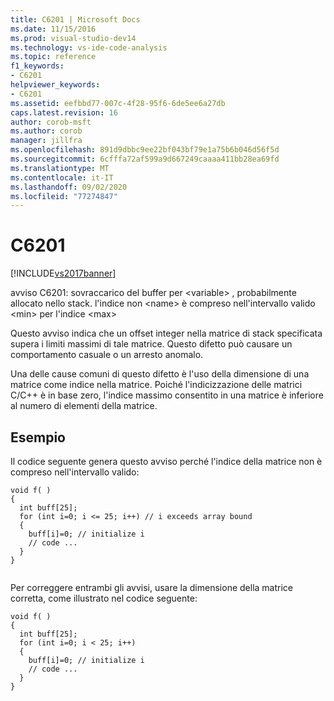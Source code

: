 ```yaml
---
title: C6201 | Microsoft Docs
ms.date: 11/15/2016
ms.prod: visual-studio-dev14
ms.technology: vs-ide-code-analysis
ms.topic: reference
f1_keywords:
- C6201
helpviewer_keywords:
- C6201
ms.assetid: eefbbd77-007c-4f28-95f6-6de5ee6a27db
caps.latest.revision: 16
author: corob-msft
ms.author: corob
manager: jillfra
ms.openlocfilehash: 891d9dbbc9ee22bf043bf79e1a75b6b046d56f5d
ms.sourcegitcommit: 6cfffa72af599a9d667249caaaa411bb28ea69fd
ms.translationtype: MT
ms.contentlocale: it-IT
ms.lasthandoff: 09/02/2020
ms.locfileid: "77274847"
---
```

# <a name="c6201"></a>C6201
[!INCLUDE[vs2017banner](../includes/vs2017banner.md)]

avviso C6201: sovraccarico del buffer per \<variable> , probabilmente allocato nello stack. l'indice non \<name> è compreso nell'intervallo valido \<min> per l'indice \<max>  
  
 Questo avviso indica che un offset integer nella matrice di stack specificata supera i limiti massimi di tale matrice. Questo difetto può causare un comportamento casuale o un arresto anomalo.  
  
 Una delle cause comuni di questo difetto è l'uso della dimensione di una matrice come indice nella matrice. Poiché l'indicizzazione delle matrici C/C++ è in base zero, l'indice massimo consentito in una matrice è inferiore al numero di elementi della matrice.  
  
## <a name="example"></a>Esempio  
 Il codice seguente genera questo avviso perché l'indice della matrice non è compreso nell'intervallo valido:  
  
```  
void f( )  
{  
  int buff[25];  
  for (int i=0; i <= 25; i++) // i exceeds array bound  
  {  
    buff[i]=0; // initialize i  
    // code ...  
  }  
}  
  
```  
  
 Per correggere entrambi gli avvisi, usare la dimensione della matrice corretta, come illustrato nel codice seguente:  
  
```  
void f( )  
{  
  int buff[25];  
  for (int i=0; i < 25; i++)  
  {  
    buff[i]=0; // initialize i  
    // code ...  
  }  
}  
```
